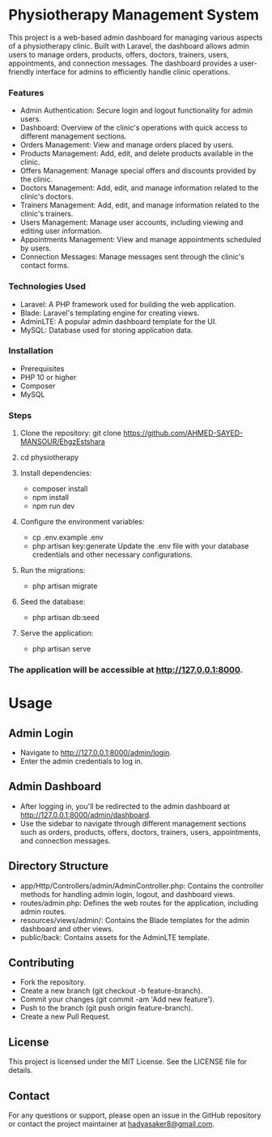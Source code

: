 # Physiotherapy Management System

This project is a web-based admin dashboard for managing various aspects of a physiotherapy clinic. Built with Laravel, the dashboard allows admin users to manage orders, products, offers, doctors, trainers, users, appointments, and connection messages. The dashboard provides a user-friendly interface for admins to efficiently handle clinic operations.

### Features
* Admin Authentication: Secure login and logout functionality for admin users.
* Dashboard: Overview of the clinic's operations with quick access to different management sections.
* Orders Management: View and manage orders placed by users.
* Products Management: Add, edit, and delete products available in the clinic.
* Offers Management: Manage special offers and discounts provided by the clinic.
* Doctors Management: Add, edit, and manage information related to the clinic's doctors.
* Trainers Management: Add, edit, and manage information related to the clinic's trainers.
* Users Management: Manage user accounts, including viewing and editing user information.
* Appointments Management: View and manage appointments scheduled by users.
* Connection Messages: Manage messages sent through the clinic's contact forms.


### Technologies Used
* Laravel: A PHP framework used for building the web application.
* Blade: Laravel's templating engine for creating views.
* AdminLTE: A popular admin dashboard template for the UI.
* MySQL: Database used for storing application data.


### Installation
* Prerequisites
* PHP 10 or higher
* Composer
* MySQL

### Steps
1. Clone the repository:
   git clone https://github.com/AHMED-SAYED-MANSOUR/EhgzEstshara
   
2. cd physiotherapy

3. Install dependencies:
   * composer install
   * npm install
   * npm run dev

4. Configure the environment variables:
   * cp .env.example .env
   * php artisan key:generate
Update the .env file with your database credentials and other necessary configurations.

5. Run the migrations:
   * php artisan migrate

6. Seed the database:
   * php artisan db:seed

7. Serve the application:
   * php artisan serve

### The application will be accessible at http://127.0.0.1:8000.


# Usage

## Admin Login
* Navigate to http://127.0.0.1:8000/admin/login.
* Enter the admin credentials to log in.

## Admin Dashboard
* After logging in, you'll be redirected to the admin dashboard at http://127.0.0.1:8000/admin/dashboard.
* Use the sidebar to navigate through different management sections such as orders, products, offers, doctors, trainers, users, appointments, and connection messages.

## Directory Structure
* app/Http/Controllers/admin/AdminController.php: Contains the controller methods for handling admin login, logout, and dashboard views.
* routes/admin.php: Defines the web routes for the application, including admin routes.
* resources/views/admin/: Contains the Blade templates for the admin dashboard and other views.
* public/back: Contains assets for the AdminLTE template.

## Contributing
* Fork the repository.
* Create a new branch (git checkout -b feature-branch).
* Commit your changes (git commit -am 'Add new feature').
* Push to the branch (git push origin feature-branch).
* Create a new Pull Request.

## License
This project is licensed under the MIT License. See the LICENSE file for details.

## Contact
For any questions or support, please open an issue in the GitHub repository or contact the project maintainer at hadyasaker8@gmail.com.

